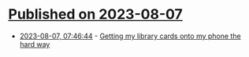 # [Published on 2023-08-07](index.md)

* [2023-08-07, 07:46:44](https://lobste.rs/s/ruo5s5/getting_my_library_cards_onto_my_phone) - [Getting my library cards onto my phone the hard way](https://iliana.fyi/blog/ios-wallet-library-card/)
